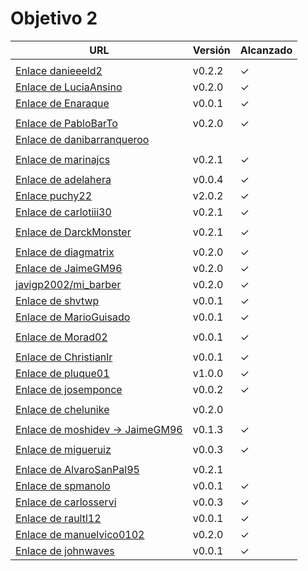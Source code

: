 # Objetivo 2

| URL                                                                                    | Versión | Alcanzado |
|----------------------------------------------------------------------------------------|---------|-----------|
| <!-- Enlace de sergioae19 -->                                                          |         |           |
| [Enlace danieeeld2](https://github.com/josemponce/RutaMusical/pull/7)                  | v0.2.2  | ✓         |
| [Enlace de LuciaAnsino](https://github.com/puchy22/nutri-app/pull/7)                   | v0.2.0  | ✓         |
| [Enlace de Enaraque](https://github.com/spmanolo/calidad-aire/pull/8)                  | v0.0.1  | ✓         |
| <!-- Enlace de giorgiogiovanni -->                                                     |         |           |
| [Enlace de PabloBarTo](https://github.com/javigp2002/LazyFood/pull/7)                  | v0.2.0  | ✓         |
| [Enlace de danibarranqueroo](https://github.com/raultl12/TeamFinder/pull/5)            |         |           |
| <!-- Enlace de Amadocm -->                                                             |         |           |
| [Enlace de marinajcs](https://github.com/diagmatrix/maybe-better-maybe-worse/pull/11)  | v0.2.1  | ✓         |
| <!-- Enlace de GiancaGrizzly -->                                                       |         |           |
| [Enlace de adelahera](https://github.com/Enaraque/bus_stadistics/pull/6)               | v0.0.4  | ✓         |
| [Enlace puchy22](https://github.com/shvtwp/DePendiente/pull/9)                         | v2.0.2  | ✓         |
| [Enlace de carlotiii30](https://github.com/LuciaAnsino/CompraOnline/pull/6)            | v0.2.1  | ✓         |
| <!-- Enlace de sergioffdez -->                                                         |         |           |
| [Enlace de DarckMonster](https://github.com/danieeeld2/LogisticsRoutes/pull/8)         | v0.2.1  | ✓         |
| <!-- Enlace de DFolchA -->                                                             |         |           |
| [Enlace de diagmatrix](https://github.com/PabloBarTo/Empresa/pull/7)                   | v0.2.0  | ✓         |
| [Enlace de JaimeGM96](https://github.com/chelunike/didactic-chainsaw/pull/11)          | v0.2.0  | ✓         |
| [javigp2002/mi_barber](https://github.com/Christianlr/MIBarberSchedule/pull/7)         | v0.2.0  | ✓         |
| [Enlace de shvtwp](https://github.com/marinajcs/asignacionTareas/pull/7)               | v0.0.1  | ✓         |
| [Enlace de MarioGuisado](https://github.com/manuelvico0102/easySelect/pull/7)          | v0.0.1  | ✓         |
| <!-- Enlace de J P S -->                                                               |         |           |
| [Enlace de Morad02](https://github.com/MarioGuisado/TrainMe/pull/6)                    | v0.0.1  | ✓         |
| <!-- Enlace de albertolj -->                                                           |         |           |
| [Enlace de Christianlr](https://github.com/adelahera/basket-stats/pull/7)              | v0.0.1  | ✓         |
| [Enlace de pluque01](https://github.com/carlosservi/Asistente_Ruta_Camioneros/pull/13) | v1.0.0  | ✓         |
| [Enlace de josemponce](https://github.com/moshidev/MaquiTracker/pull/11)               | v0.0.2  | ✓         |
| <!-- Enlace de smallPingu -->                                                          |         |           |
| [Enlace de chelunike](https://github.com/giorgiogiovanni/sh-car-analizer/pull/5)       | v0.2.0  |           |
| <!-- Enlace de M M M -->                                                               |         |           |
| [Enlace de moshidev -> JaimeGM96](https://github.com/JaimeGM96/RutasAutobuses/pull/6)  | v0.1.3  | ✓         |
| <!-- Enlace de R L O E -->                                                             |         |           |
| [Enlace de migueruiz](https://github.com/pluque01/CofreSagradoVirtual/pull/8)          | v0.0.3  | ✓         |
| <!-- Enlace de Javito198 -->                                                           |         |           |
| [Enlace de AlvaroSanPal95](https://github.com/smallPingu/antiTarjetas/pull/13)                                                     | v0.2.1   |           |
| [Enlace de spmanolo](https://github.com/DarckMonster/PCscrap/pull/18)                  | v0.0.1  | ✓         |
| [Enlace de carlosservi](https://github.com/johnwaves/recambios-express/pull/10)        | v0.0.3  | ✓         |
| [Enlace de raultl12](https://github.com/carlotiii30/organizacionSemanal/pull/5)        | v0.0.1  | ✓         |
| [Enlace de manuelvico0102](https://github.com/Morad02/F1Data/pull/9)                   | v0.2.0  | ✓         |
| [Enlace de johnwaves](https://github.com/migueruiz/Automatricula/pull/11)              | v0.0.1  | ✓         |
